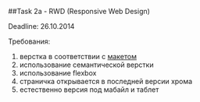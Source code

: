 ##Task 2a - RWD (Responsive Web Design)

Deadline: 26.10.2014

Требования:

1. верстка в соответствии с [макетом](http://rolling-scopes.github.io/front-end-course/tasks/task2a.png)
2. использование семантической верстки
3. использование flexbox
4. страничка открывается в последней версии хрома
5. естественно версия под мабайл и таблет